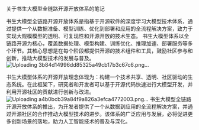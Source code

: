 关于书生大模型全链路开源开放体系的笔记

书生大模型全链路开源开放体系是指基于开源软件的深度学习大模型技术体系，通过提供一个从数据准备、模型训练、优化到部署和应用的全流程解决方案，致力于实现大规模模型的透明、可复现性和开源开放的技术生态。
书生大模型体系以全链路开源为核心，覆盖数据处理、模型构建、训练优化、推理加速、部署服务等多个环节。其核心思想是在每个阶段都提供开源的技术组件和工具，鼓励社区参与和创新，推动大模型技术的发展与普及。
![Uploading 3b84d14996dd85325a49cb17b3c67c6.png…]()

书生大模型体系的开源开放理念体现为：构建一个技术共享、透明、社区驱动的生态系统。在此框架下，研究者和开发者可以基于开源代码快速进行大模型开发，并利用开源社区的贡献进行创新与改进。
![Uploading a4b0bcb39a84f9a826a3efca4772003.png…]()
书生大模型全链路开源开放体系的推出，为开发者提供了一个从数据到应用的全流程解决方案，并通过开源社区的合作推动大模型技术的进步。该体系的广泛应用与发展，必将促进更多创新场景的落地，助力人工智能技术的普及与深化。

